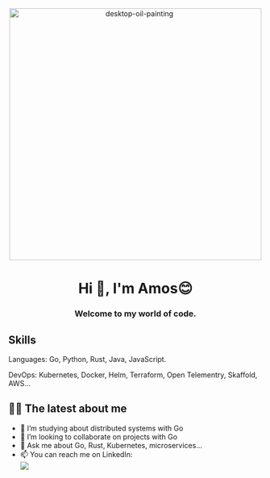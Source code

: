 <div align="center">
<img width="500" alt="desktop-oil-painting" src="green.avif">
</div>

<h1 align="center">Hi 👋, I'm Amos😊  </h1>
<h3 align="center">Welcome to my world of code.</h3>

## Skills 

Languages: Go, Python, Rust, Java, JavaScript.

DevOps: Kubernetes, Docker, Helm, Terraform, Open Telementry, Skaffold, AWS...

## 👨‍💻 The latest about me 

- 🔭 I’m studying about distributed systems with Go
- 👯 I’m looking to collaborate on projects with Go
- 💬 Ask me about Go, Rust, Kubernetes, microservices...  
- 📫 You can reach me on LinkedIn:\
<a href="https://www.linkedin.com/in/amos-ehiguese-201b33100/"><img src="https://img.shields.io/badge/LinkedIn-0077B5?style=for-the-badge&logo=linkedin&logoColor=white"/></a>


 

